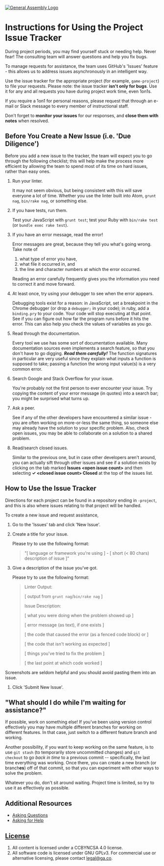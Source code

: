 [![General Assembly Logo](https://camo.githubusercontent.com/1a91b05b8f4d44b5bbfb83abac2b0996d8e26c92/687474703a2f2f692e696d6775722e636f6d2f6b6538555354712e706e67)](https://generalassemb.ly/education/web-development-immersive)

# Instructions for Using the Project Issue Tracker

During project periods, you may find yourself stuck or needing help.
Never fear! The consulting team will answer questions and help you fix bugs.

To manage requests for assistance, the team uses GitHub's 'Issues' feature -
this allows us to address issues asynchronously in an intelligent way.

Use the issue tracker for the appropriate project (for example, `game-project`)
to file your requests. Please note: the issue tracker **isn't only for bugs**.
Use it for any and all requests you have during project work time, even 1on1s.

If you require a 1on1 for personal reasons, please request that through an
e-mail or Slack message to every member of instructional staff.

Don't forget to **monitor your issues** for our responses, and **close them
with notes** when resolved.

## Before You Create a New Issue (i.e. 'Due Diligence')

Before you add a new issue to the tracker, the team will expect you to go
through the following checklist; this will help make the process more efficient
by allowing the team to spend most of its time on hard issues, rather than easy
ones.

1.  Run your linter.

    It may not seem obvious, but being consistent with this will save everyone
    a lot of time. Whether you use the linter built into Atom, `grunt nag`,
    `bin/rake nag`, or something else.

1.  If you have tests, run them.

    Test your JavaScript with `grunt test`; test your Ruby with `bin/rake test`
    (or `bundle exec rake test`).

1.  If you have an error message, read the error!

    Error messages are great, because they tell you what's going wrong.
    Take note of

    1.  what type of error you have,
    1.  what file it occurred in, and
    1.  the line and character numbers at which the error occurred.

    Reading an error carefully frequently gives you the information you need to
    correct it and move forward.

1.  At least once, try using your debugger to see when the error appears.

    Debugging tools exist for a reason: in JavaScript, set a breakpoint in the
    Chrome debugger (or drop a `debugger;` in your code);  in ruby, add  a
    `binding.pry` to your code.  Your code will stop executing at that point.
    See if you can figure out how far the program runs before it hits the error.
    This can also help you check the values of variables as you go.

1.  Read through the documentation.

    Every tool we use has some sort of documentation available.
    Many documentation sources even implements a search feature,
    so that you don't have to go digging. _**Read them carefully!**_
    The function signatures in particular are very useful
    since they explain what inputs a function is supposed to take;
    passing a function the wrong input value(s) is a very common error.

1.  Search Google and Stack Overflow for your issue.

    You're probably not the first person to ever encounter your issue. Try
    copying the content of your error message (in quotes) into a search bar;
    you might be surprised what turns up.

1.  Ask a peer.

    See if any of the other developers have encountered a similar issue - you
    are often working on more-or-less the same thing, so someone else may
    already have the solution to your specific problem.  Also, check open
    issues, you may be able to collaborate on a solution to a shared problem.

1.  Read/search closed issues.

    Similar to the previous one, but in case other developers aren't around,
    you can actually sift through other issues and see if a solution exists by
    clicking on the tab marked **Issues &lt;open issue count&gt;** and then
    selecting **&#x2713; &lt;closed issue count&gt; Closed** at the top of the
    issues list.

## How to Use the Issue Tracker

Directions for each project can be found in a repository ending in `-project`,
and this is also where issues relating to that project will be handled.

To create a new issue and request assistance,

1.  Go to the 'Issues' tab and click 'New Issue'.

1.  Create a title for your issue.

    Please try to use the following format:

    > "\[ language or framework you're using \] -
    > \[ short (< 80 chars) description of issue \]"

1.  Give a description of the issue you've got.

    Please try to use the following format:

    > Linter Output:
    >
    > \[ output from `grunt nag`/`bin/rake nag` \]
    >
    > Issue Description:
    >
    > \[ what you were doing when the problem showed up \]
    >
    > \[ error message (as text), if one exists \]
    >
    > \[ the code that caused the error (as a fenced code block) or \]
    >
    > \[ the code that isn't working as expected \]
    >
    > \[ things you've tried to fix the problem \]
    >
    > \[ the last point at which code worked \]
    >

Screenshots are seldom helpful and you should avoid pasting them into an issue.

1.  Click 'Submit New Issue'.

## "What should I do while I'm waiting for assistance?"

If possible, work on something else! If you've been using version control
effectively you may have multiple different branches for working on different
features. In that case, just switch to a different feature branch and working.

Another possibility, if you want to keep working on the same feature, is to use
`git stash` (to temporarily store uncommitted changes) and `git checkout` to go
_back in time_ to a previous commit -- specifically, the last time everything
was working. Once there, you can create a new branch (or branch**es**) off of
that commit, so that you can experiment with other ways to solve the problem.

Whatever you do, don't sit around waiting. Project time is limited, so try to
use it as effectively as possible.

## Additional Resources

-   [Asking Questions](https://gist.github.com/Trevoke/3fb5e1c01baa2d6efba7#file-asking-questions-md)
-   [Asking for Help](https://gist.github.com/adambray/a807067465a838db6ba2#file-asking_for_help-md)

## [License](LICENSE)

1.  All content is licensed under a CC­BY­NC­SA 4.0 license.
1.  All software code is licensed under GNU GPLv3. For commercial use or
    alternative licensing, please contact legal@ga.co.
